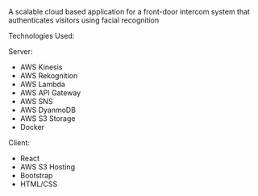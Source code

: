 A scalable cloud based application for a front-door intercom system that authenticates visitors using facial recognition

Technologies Used:

Server:
- AWS Kinesis
- AWS Rekognition
- AWS Lambda
- AWS API Gateway
- AWS SNS
- AWS DyanmoDB
- AWS S3 Storage
- Docker

Client:
- React
- AWS S3 Hosting
- Bootstrap
- HTML/CSS
